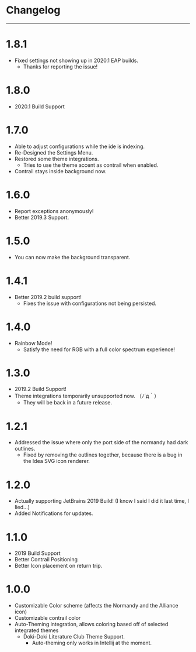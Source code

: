 # Changelog
---- 

# 1.8.1

- Fixed settings not showing up in 2020.1 EAP builds.
  - Thanks for reporting the issue!

# 1.8.0

- 2020.1 Build Support

# 1.7.0

- Able to adjust configurations while the ide is indexing.
- Re-Designed the Settings Menu.
- Restored some theme integrations.
    - Tries to use the theme accent as contrail when enabled.
- Contrail stays inside background now.

# 1.6.0

- Report exceptions anonymously!
- Better 2019.3 Support. 

# 1.5.0

- You can now make the background transparent.

# 1.4.1

- Better 2019.2 build support!
    - Fixes the issue with configurations not being persisted.  

# 1.4.0

- Rainbow Mode!
    - Satisfy the need for RGB with a full color spectrum experience!   

# 1.3.0

- 2019.2 Build Support!
- Theme integrations temporarily unsupported now. （ﾉ´д｀）
    - They will be back in a future release.

# 1.2.1

- Addressed the issue where only the port side of the normandy had dark outlines.
    - Fixed by removing the outlines together, because there is  a bug in the Idea SVG icon renderer.

# 1.2.0

- Actually supporting JetBrains 2019 Build! (I know I said I did it last time, I lied...)
- Added Notifications for updates.

# 1.1.0

- 2019 Build Support
- Better Contrail Positioning
- Better Icon placement on return trip.

# 1.0.0

- Customizable Color scheme (affects the Normandy and the Alliance icon)
- Customizable contrail color
- Auto-Theming integration, allows coloring based off of selected integrated themes
    - Doki-Doki Literature Club Theme Support.
        - Auto-theming only works in Intellij at the moment.
